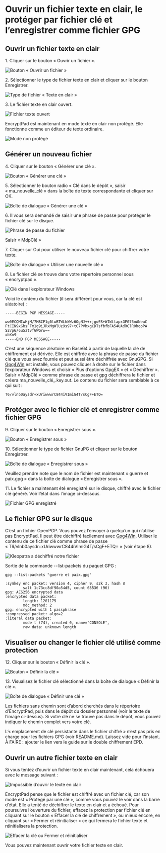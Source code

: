 # Ouvrir un fichier texte en clair, le protéger par fichier clé et l’enregistrer comme fichier GPG

## Ouvrir un fichier texte en clair

1\. Cliquer sur le bouton «&nbsp;Ouvrir un fichier&nbsp;».

![Bouton «&nbsp;Ouvrir un fichier&nbsp;»](images/open_text_file.png)

2\. Sélectionner le type de fichier texte en clair et cliquer sur le bouton Enregistrer.

![Type de fichier «&nbsp;Texte en clair&nbsp;»](images/open_file_dialog_text_file.png)

3\. Le fichier texte en clair ouvert.

![Fichier texte ouvert](images/text_file_opened.png)

EncryptPad est maintenant en mode texte en clair non protégé. Elle fonctionne comme un éditeur de texte ordinaire.

![Mode non protégé](images/unprotected_status.png)

## Générer un nouveau fichier

4\. Cliquer sur le bouton «&nbsp;Générer une clé&nbsp;».

![Bouton «&nbsp;Générer une clé&nbsp;»](images/generate_key_tool_button.png)

5\. Sélectionner le bouton radio «&nbsp;Clé dans le dépôt&nbsp;», saisir « ma_nouvelle_clé » dans la boîte de texte correspondante et cliquer sur OK.

![Boîte de dialogue «&nbsp;Générer une clé&nbsp;»](images/generate_key_dialog.png)

6\. Il vous sera demandé de saisir une phrase de passe pour protéger le fichier clé sur le disque.

![Phrase de passe du fichier](images/set_passphrase_for_key.png)

Saisir « MdpClé »

7\. Cliquer sur Oui pour utiliser le nouveau fichier clé pour chiffrer votre texte.

![Boîte de dialogue «&nbsp;Utiliser une nouvelle clé&nbsp;»](images/use_new_key_dialog.png)

8\. Le fichier clé se trouve dans votre répertoire personnel sous « encryptpad ».

![Clé dans l’explorateur Windows](images/key_in_explorer.png)

Voici le contenu du fichier (il sera différent pour vous, car la clé est aléatoire) :<br/> 

    -----BEGIN PGP MESSAGE-----
    
    ww0ECQMIwHjM/7M8CP1g0lwBTWLhkWz6OgNJ++rjgwES+WIWttapxGFG76nANeuC
    FtCIN9xGbsFFm1g9iJRxMgWlUz9s97+tC7PVhxgCDTsfbfbFA54UAdRClR0hqoPA
    S27p6/6u5ztvfGWGrw==
    =bXn9
    -----END PGP MESSAGE-----

C’est une séquence aléatoire en Base64 à partir de laquelle la clé de chiffrement est dérivée. Elle est chiffrée avec la phrase de passe du fichier clé que vous avez fournie et peut aussi être déchiffrée avec GnuGPG. Si [Gpg4Win](https://www.gpg4win.org/) est installé, vous pouvez cliquer à droite sur le fichier dans l’explorateur Windows et choisir «&nbsp;Plus d’options GpgEX&nbsp;» et «&nbsp;Déchiffrer&nbsp;». Saisir « MdpClé » comme phrase de passe et gpg déchiffrera le fichier et créera ma_nouvelle_clé_.key.out. Le contenu du fichier sera semblable à ce qui suit :

    T6/vlnb0aysdr+xUriwwwrC844iVImiG4T/sCgF+ETQ=

## Protéger avec le fichier clé et enregistrer comme fichier GPG

9\. Cliquer sur le bouton «&nbsp;Enregistrer sous&nbsp;».

![Bouton «&nbsp;Enregistrer sous&nbsp;»](images/save_as_tool_button.png)

10\. Sélectionner le type de fichier GnuPG et cliquer sur le bouton Enregistrer.

![Boîte de dialogue « Enregistrer sous »](images/save_as_dialog.png)

Veuillez prendre note que le nom de fichier est maintenant « guerre et paix.gpg » dans la boîte de dialogue «&nbsp;Enregistrer sous&nbsp;».

11\. Le fichier a maintenant été enregistré sur le disque, chiffré avec le fichier clé généré. Voir l’état dans l’image ci-dessous.

![Fichier GPG enregistré](images/key_protected_status.png)

## Le fichier GPG sur le disque

C’est un fichier OpenPGP. Vous pouvez l’envoyer à quelqu’un qui n’utilise pas EncryptPad. Il peut être déchiffré facilement avec [Gpg4Win](https://www.gpg4win.org/). Utiliser le contenu de ce fichier clé comme phrase de passe « T6/vlnb0aysdr+xUriwwwrC844iVImiG4T/sCgF+ETQ= » (voir étape 8).   

![Kleopatra a déchiffré notre fichier](images/kleopatra_decrypted.png)

Sortie de la commande --list-packets du paquet GPG :

    gpg --list-packets "guerre et paix.gpg"
    
    :symkey enc packet: version 4, cipher 9, s2k 3, hash 8
            salt 1c73cc8df90a54d5, count 65536 (96)
    gpg: AES256 encrypted data
    :encrypted data packet:
            length: 1201175
            mdc_method: 2
    gpg: encrypted with 1 passphrase
    :compressed packet: algo=2
    :literal data packet:
            mode t (74), created 0, name="CONSOLE",
            raw data: unknown length

## Visualiser ou changer le fichier clé utilisé comme protection

12\. Cliquer sur le bouton «&nbsp;Définir la clé&nbsp;».

![Bouton «&nbsp;Définir la clé&nbsp;»](images/set_key_tool_button.png)

13\. Visualisez le fichier clé sélectionné dans la boîte de dialogue «&nbsp;Définir la clé&nbsp;».

![Boîte de dialogue «&nbsp;Définir une clé&nbsp;»](images/set_key_dialog.png)

Les fichiers sans chemin sont d’abord cherchés dans le répertoire d’EncryptPad, puis dans le dépôt du dossier personnel (voir le texte de l’image ci-dessus). Si votre clé ne se trouve pas dans le dépôt, vous pouvez indiquer le chemin complet vers votre clé. 

L’«&nbsp;emplacement de clé persistante dans le fichier chiffré&nbsp;» n’est pas pris en charge pour les fichiers GPG (voir README.md). Laissez vide pour l’instant. À FAIRE : ajouter le lien vers le guide sur le double chiffrement EPD.

## Ouvrir un autre fichier texte en clair

Si vous tentez d’ouvrir un fichier texte en clair maintenant, cela échouera avec le message suivant :

![Impossible d’ouvrir le texte en clair](images/open_another_plain_text.png)

EncryptPad pense que le fichier est chiffré avec un fichier clé, car son mode est «&nbsp;Protégé par une clé&nbsp;», comme vous pouvez le voir dans la barre d’état. Elle a tenté de déchiffrer le texte en clair et a échoué. Pour poursuivre l’ouverture du fichier, effacez la protection par fichier clé en cliquant sur le bouton «&nbsp;Effacer la clé de chiffrement&nbsp;», ou mieux encore, en cliquant sur «&nbsp;Fermer et réinitialiser&nbsp;» ce qui fermera le fichier texte et réinitialisera la protection.

![Effacer la clé ou Fermer et réinitialiser](images/clear_key_or_close_and_reset.png)

Vous pouvez maintenant ouvrir votre fichier texte en clair.